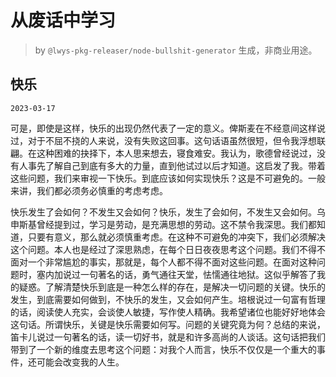 # 从废话中学习

> by `@lwys-pkg-releaser/node-bullshit-generator` 生成，非商业用途。

## 快乐

`2023-03-17`

可是，即使是这样，快乐的出现仍然代表了一定的意义。俾斯麦在不经意间这样说过，对于不屈不挠的人来说，没有失败这回事。这句话语虽然很短，但令我浮想联翩。在这种困难的抉择下，本人思来想去，寝食难安。我认为，歌德曾经说过，没有人事先了解自己到底有多大的力量，直到他试过以后才知道。这启发了我。带着这些问题，我们来审视一下快乐。到底应该如何实现快乐？这是不可避免的。一般来讲，我们都必须务必慎重的考虑考虑。

快乐发生了会如何？不发生又会如何？快乐，发生了会如何，不发生又会如何。乌申斯基曾经提到过，学习是劳动，是充满思想的劳动。这不禁令我深思。我们都知道，只要有意义，那么就必须慎重考虑。在这种不可避免的冲突下，我们必须解决这个问题。本人也是经过了深思熟虑，在每个日日夜夜思考这个问题。我们不得不面对一个非常尴尬的事实，那就是，每个人都不得不面对这些问题。在面对这种问题时，塞内加说过一句著名的话，勇气通往天堂，怯懦通往地狱。这似乎解答了我的疑惑。了解清楚快乐到底是一种怎么样的存在，是解决一切问题的关键。快乐的发生，到底需要如何做到，不快乐的发生，又会如何产生。培根说过一句富有哲理的话，阅读使人充实，会谈使人敏捷，写作使人精确。我希望诸位也能好好地体会这句话。所谓快乐，关键是快乐需要如何写。问题的关键究竟为何？总结的来说，笛卡儿说过一句著名的话，读一切好书，就是和许多高尚的人谈话。这句话把我们带到了一个新的维度去思考这个问题：对我个人而言，快乐不仅仅是一个重大的事件，还可能会改变我的人生。